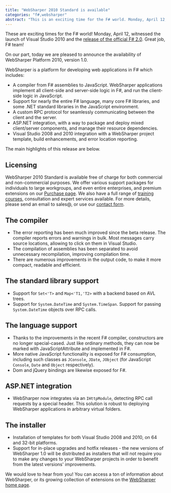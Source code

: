 ```yaml
---
title: "WebSharper 2010 Standard is available"
categories: "f#,websharper"
abstract: "This is an exciting time for the F# world. Monday, April 12, witnessed the launch of VisualStudio 2010 and the release of the official F#, 2.0. Great job, F# team!On our part, today we are pleased to announce the availability of WebSharper Platform 1.0."
---
```

These are exciting times for the F# world! Monday, April 12, witnessed the launch of Visual Studio 2010 and the [release of the official F# 2.0](http://blogs.msdn.com/dsyme/archive/2010/04/12/f-2-0-released-as-part-of-visual-studio-2010.aspx). Great job, F# team!

On our part, today we are pleased to announce the availability of WebSharper Platform 2010, version 1.0.

WebSharper is a platform for developing web applications in F# which includes:

 * A compiler from F# assemblies to JavaScript. WebSharper applications implement all client-side and server-side logic in F#, and run the client-side logic in JavaScript.
 * Support for nearly the entire F# language, many core F# libraries, and some .NET standard libraries in the JavaScript environment.
 * A custom RPC protocol for seamlessly communicating between the client and the server.
 * ASP.NET integration, with a way to package and deploy mixed client/server components, and manage their resource dependencies.
 * Visual Studio 2008 and 2010 integration with a WebSharper project template, build enhancements, and error location reporting.

The main highlights of this release are below.

## Licensing

WebSharper 2010 Standard is available free of charge for both commercial and non-commercial purposes. We offer various support packages for individuals to large workgroups, and even entire enterprises, and premium extensions on our [Purchase page](http://www.intellifactory.com/products/wsp/Buy.aspx). We also have a full range of [training courses](http://www.intellifactory.com/Trainings.aspx), consultation and expert services available. For more details, please send an email to sales@, or use our [contact form](http://www.intellifactory.com/ContactUs.aspx).

## The compiler

 * The error reporting has been much improved since the beta release. The compiler reports errors and warnings in bulk. Most messages carry source locations, allowing to click on them in Visual Studio.
 * The compilation of assemblies has been separated to avoid unnecessary recompilation, improving compilation time.
 * There are numerous improvements in the output code, to make it more compact, readable and efficient.

## The standard library support

 * Support for `Set<'T>` and `Map<'T1,'T2>` with a backend based on AVL trees.
 * Support for `System.DateTime` and `System.TimeSpan`. Support for passing `System.DateTime` objects over RPC calls.

## The language support

 * Thanks to the improvements in the recent F# compiler, constructors are no longer special-cased. Just like ordinary methods, they can now be marked with JavaScriptAttribute and implemented in F#.
 * More native JavaScript functionality is exposed for F# consumption, including such classes as `JConsole`, `JDate`, `JObject` (for JavaScript `Console`, `Date` and `Object` respectively).
 * Dom and jQuery bindings are likewise exposed for F#.

## ASP.NET integration

 * WebSharper now integrates via an `IHttpModule`, detecting RPC call requests by a special header. This solution is robust to deploying WebSharper applications in arbitrary virtual folders.

## The installer

 * Installation of templates for both Visual Studio 2008 and 2010, on 64 and 32-bit platforms.
 * Support for in-place upgrades and hotfix releases - the new versions of WebSharper 1.0 will be distributed as installers that will not require you to make any changes to your WebSharper projects in order to benefit from the latest versions' improvements.

We would love to hear from you! You can access a ton of information about WebSharper, or its growing collection of extensions on the [WebSharper home page](http://www.intellifactory.com/products/wsp/Home.aspx).
